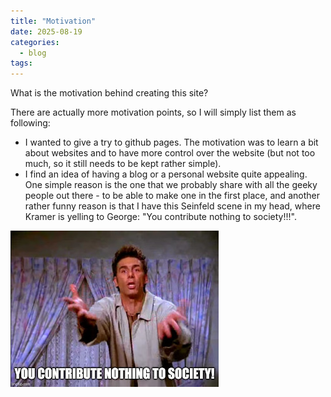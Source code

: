 ```yaml
---
title: "Motivation"
date: 2025-08-19
categories:
  - blog
tags:
---
```


What is the motivation behind creating this site?

There are actually more motivation points, so I will simply list them as following:
- I wanted to give a try to github pages. The motivation was to learn a bit about websites and to have more control over
the website (but not too much, so it still needs to be kept rather simple).
- I find an idea of having a blog or a personal website quite appealing.
One simple reason is the one that we probably share with all the geeky people out there  - to be able to make one in the 
first place, and another rather funny reason is that I have this Seinfeld scene in my head, where Kramer is yelling to George:
"You contribute nothing to society!!!".

![Kramer yelling: You contribute nothing to society!](/../images/2025-08-19-kramer.jpg "You contribute nothing to society")

